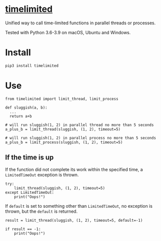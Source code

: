 # [timelimited](https://github.com/rtmigo/timelimited_py#readme)

Unified way to call time-limited functions in parallel threads or processes.

Tested with Python 3.6-3.9 on macOS, Ubuntu and Windows.

# Install

``` bash
pip3 install timelimited
```

# Use

``` python3
from timelimited import limit_thread, limit_process 

def sluggish(a, b):
  ...
  return a+b

# will run sluggish(1, 2) in parallel thread no more than 5 seconds
a_plus_b = limit_thread(sluggish, (1, 2), timeout=5)

# will run sluggish(1, 2) in parallel process no more than 5 seconds
a_plus_b = limit_process(sluggish, (1, 2), timeout=5)
```

## If the time is up

If the function did not complete its work within the specified time, a 
`LimitedTimeOut` exception is thrown.

``` python3
try:
    limit_thread(sluggish, (1, 2), timeout=5)
except LimitedTimeOut:
    print("Oops!")  
```

If `default` is set to something other than `LimitedTimeOut`, no exception is 
thrown, but the `default` is returned.

``` python3
result = limit_thread(sluggish, (1, 2), timeout=5, default=-1)

if result == -1:
    print("Oops!")
```

